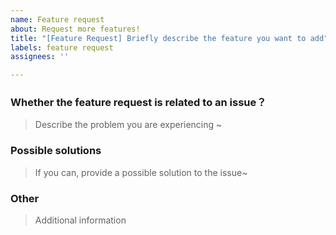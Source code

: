```yaml
---
name: Feature request
about: Request more features!
title: "[Feature Request] Briefly describe the feature you want to add"
labels: feature request
assignees: ''

---
```


### Whether the feature request is related to an issue？
> Describe the problem you are experiencing ~

### Possible solutions
> If you can, provide a possible solution to the issue~

### Other
> Additional information
